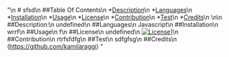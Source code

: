 "\n  # sfsd\n  ##Table Of Contents\n   *[Description](#description)\n   *[Languages](#languages)\n   *[Installation](#installation)\n   *[Usage](#usage)\n   *[License](#license)\n   *[Contribution](#contribution)\n   *[Test](#test)\n   *[Credits](#credits)\n   \n\n   ##Description:\n   undefined\n   ##Languages\n   Javascript\n   ##Installation\n   wrrf\n   ##Usage\n   f\n   ##License\n   undefined\n   [![License](https://img.shields.io/badge/License-undefined-blue.svg)](https://opensource.org/licenses/undefined)]\n   ##Contribution\n   rtrfsfdfg\n   ##Test\n   sdfgfsg\n   ##Credits\n   (https://github.com/kamilaraggi) "
